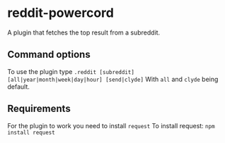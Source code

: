 # reddit-powercord
A plugin that fetches the top result from a subreddit.
## Command options
To use the plugin type `.reddit [subreddit] [all|year|month|week|day|hour] [send|clyde]`
With `all` and `clyde` being default.
## Requirements
For the plugin to work you need to install `request`
To install request: `npm install request`
